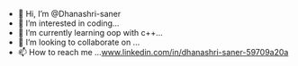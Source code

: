 - 👋 Hi, I’m @Dhanashri-saner
- 👀 I’m interested in coding...
- 🌱 I’m currently learning oop with c++...
- 💞️ I’m looking to collaborate on ...
- 📫 How to reach me ...www.linkedin.com/in/dhanashri-saner-59709a20a


<!---
Dhanashri-Saner/Dhanashri-Saner is a ✨ special ✨ repository because its `README.md` (this file) appears on your GitHub profile.
You can click the Preview link to take a look at your changes.
--->
